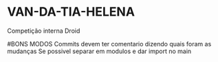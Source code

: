 # VAN-DA-TIA-HELENA
Competição interna Droid

#BONS MODOS
Commits devem ter comentario dizendo quais foram as mudanças
Se possivel separar em modulos e dar import no main
